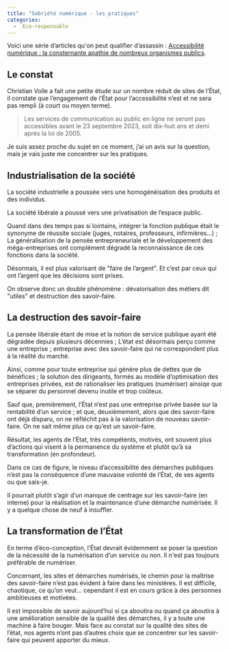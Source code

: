 ```yaml
---
title: "Sobriété numérique - les pratiques"
categories:
  -  Eco-responsable
---
```


Voici une série d’articles qu'on peut qualifier d’assassin : [Accessibilité numérique : la consternante apathie de nombreux organismes publics](https://certam-avh.com/fr/dossiers-thematiques/accessibilite-numerique-la-consternante-apathie-de-nombreux-organismes-publics).

## Le constat

Christian Volle a fait une petite étude sur un nombre réduit de sites de l’État, il constate que l’engagement de l’État pour l’accessibilité n’est et ne sera pas rempli (à court ou moyen terme).

> Les services de communication au public en ligne ne seront pas accessibles avant le 23 septembre 2023, soit dix-huit ans et demi après la loi de 2005.

Je suis assez proche du sujet en ce moment, j’ai un avis sur la question, mais je vais juste me concentrer sur les pratiques.

## Industrialisation de la société

La société industrielle a poussée vers une homogénéisation des produits et des individus.

La société libérale a poussé vers une privatisation de l’espace public.

Quand dans des temps pas si lointains, intégrer la fonction publique était le synonyme de réussite sociale (juges, notaires, professeurs, infirmières…) ; La généralisation de la pensée entrepreneuriale et le développement des méga-entreprises ont complément dégradé la reconnaissance de ces fonctions dans la société.

Désormais, il est plus valorisant de "faire de l’argent". Et c’est par ceux qui ont l’argent que les décisions sont prises.

On observe donc un double phénomène : dévalorisation des métiers dit "utiles" et destruction des savoir-faire.

## La destruction des savoir-faire

La pensée libérale étant de mise et la notion de service publique ayant été dégradée depuis plusieurs décennies ; L’état est désormais perçu comme une entreprise ; entreprise avec des savoir-faire qui ne correspondent plus à la réalité du marché.

Ainsi, comme pour toute entreprise qui génère plus de dettes que de bénéfices ; la solution des dirigeants, formés au modèle d‘optimisation des entreprises privées, est de rationaliser les pratiques (numériser) ainsiqe que se séparer du personnel devenu inutile et trop coûteux.

Sauf que, premièrement, l’État n’est pas une entreprise privée basée sur la rentabilité d’un service ; et que, deuxièmement, alors que des savoir-faire ont déjà disparu, on ne réfléchit pas à la valorisation de nouveau savoir-faire. On ne sait même plus ce qu’est un savoir-faire.

Résultat, les agents de l’État, très compétents, motivés, ont souvent plus d’actions qui visent à la permanence du système et plutôt qu’à sa transformation (en profondeur).

Dans ce cas de figure, le niveau d’accessibilité des démarches publiques n’est pas la conséquence d’une mauvaise volonté de l’État, de ses agents ou que sais-je.

Il pourrait plutôt s’agir d’un manque de centrage sur les savoir-faire (en interne) pour la réalisation et la maintenance d’une démarche numérisée. Il y a quelque chose de neuf à insuffler.

## La transformation de l’État

En terme d’éco-conception, l’État devrait évidemment se poser la question de la nécessité de la numérisation d’un service ou non. Il n'est pas toujours préférable de numériser.

Concernant, les sites et démarches numérisés, le chemin pour la maîtrise des savoir-faire n’est pas évident à faire dans les ministères. Il est difficile, chaotique, ce qu’on veut… cependant il est en cours grâce à des personnes ambitieuses et motivées.

Il est impossible de savoir aujourd’hui si ça aboutira ou quand ça aboutira à une amélioration sensible de la qualité des démarches, il y a toute une machine à faire bouger. Mais face au constat sur la qualité des sites de l’état, nos agents n’ont pas d’autres choix que se concentrer sur les savoir-faire qui peuvent apporter du mieux.
